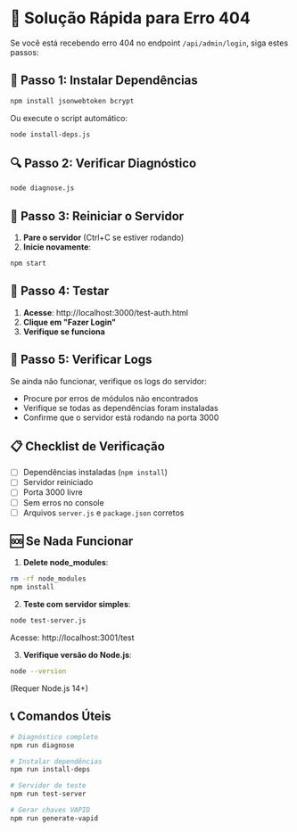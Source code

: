 # 🚨 Solução Rápida para Erro 404

Se você está recebendo erro 404 no endpoint `/api/admin/login`, siga estes passos:

## 🔧 Passo 1: Instalar Dependências

```bash
npm install jsonwebtoken bcrypt
```

Ou execute o script automático:
```bash
node install-deps.js
```

## 🔍 Passo 2: Verificar Diagnóstico

```bash
node diagnose.js
```

## 🚀 Passo 3: Reiniciar o Servidor

1. **Pare o servidor** (Ctrl+C se estiver rodando)
2. **Inicie novamente**:
```bash
npm start
```

## 🧪 Passo 4: Testar

1. **Acesse**: http://localhost:3000/test-auth.html
2. **Clique em "Fazer Login"**
3. **Verifique se funciona**

## 🔧 Passo 5: Verificar Logs

Se ainda não funcionar, verifique os logs do servidor:
- Procure por erros de módulos não encontrados
- Verifique se todas as dependências foram instaladas
- Confirme que o servidor está rodando na porta 3000

## 📋 Checklist de Verificação

- [ ] Dependências instaladas (`npm install`)
- [ ] Servidor reiniciado
- [ ] Porta 3000 livre
- [ ] Sem erros no console
- [ ] Arquivos `server.js` e `package.json` corretos

## 🆘 Se Nada Funcionar

1. **Delete node_modules**:
```bash
rm -rf node_modules
npm install
```

2. **Teste com servidor simples**:
```bash
node test-server.js
```
Acesse: http://localhost:3001/test

3. **Verifique versão do Node.js**:
```bash
node --version
```
(Requer Node.js 14+)

## 📞 Comandos Úteis

```bash
# Diagnóstico completo
npm run diagnose

# Instalar dependências
npm run install-deps

# Servidor de teste
npm run test-server

# Gerar chaves VAPID
npm run generate-vapid
```